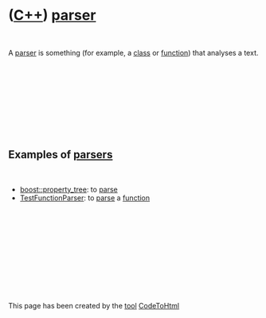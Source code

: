 



 

 

 

 

 

([C++](Cpp.htm)) [parser](CppParser.htm)
========================================

 

A [parser](CppParser.htm) is something (for example, a
[class](CppClass.htm) or [function](CppFunction.htm)) that analyses a
text.

 

 

 

 

 

Examples of [parsers](CppParser.htm)
------------------------------------

 

-   [boost::property\_tree](CppProperty_tree.htm): to
    [parse](CppParser.htm)
-   [TestFunctionParser](ToolTestFunctionParser.htm): to
    [parse](CppParser.htm) a [function](CppFunction.htm)

 

 

 

 

 





 




This page has been created by the [tool](Tools.htm)
[CodeToHtml](ToolCodeToHtml.htm)
